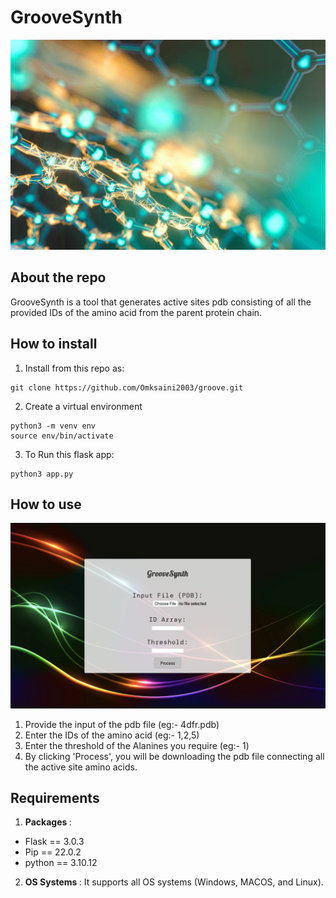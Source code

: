 # GrooveSynth

![Prot1-image](./assets/prot1.jpg)

## About the repo

GrooveSynth is a tool that generates active sites pdb consisting of all the provided IDs of the amino acid from the parent protein chain.

## How to install 

1. Install from this repo as:

```
git clone https://github.com/Omksaini2003/groove.git
```

2. Create a virtual environment

```
python3 -m venv env 
source env/bin/activate
```

3.  To Run this flask app:

```
python3 app.py
```
   

## How to use

![Page1](./assets/page1.png)

1. Provide the input of the pdb file (eg:- 4dfr.pdb)
2. Enter the IDs of the amino acid (eg:- 1,2,5)
3. Enter the threshold of the Alanines you require (eg:- 1)
4. By clicking 'Process', you will be downloading the pdb file connecting all the active site amino acids.

## Requirements

1. <b> Packages </b> :

* Flask == 3.0.3
* Pip == 22.0.2
* python == 3.10.12

2. <b> OS Systems </b>:  It supports all OS systems (Windows, MACOS, and Linux).

